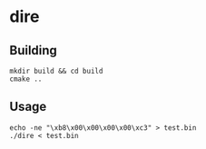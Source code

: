 # dire

## Building
```shell
mkdir build && cd build
cmake ..
```

## Usage
```shell
echo -ne "\xb8\x00\x00\x00\x00\xc3" > test.bin
./dire < test.bin
```
